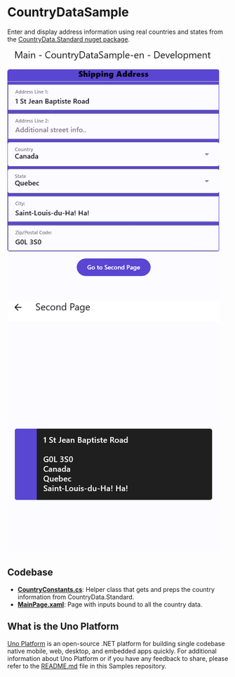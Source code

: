 # CountryDataSample

Enter and display address information using real countries and states from the [CountryData.Standard nuget package](https://www.nuget.org/packages/CountryData.Standard).

![CountryDataSample Image](doc/assets/countryDataSampleInputs.png)
![CountryDataSample Image](doc/assets/countryDataSampleCard.png)

## Codebase

* [**CountryConstants.cs**](src/CountryDataSample/Business/CountryConstants.cs): Helper class that gets and preps the country information from CountryData.Standard.
* [**MainPage.xaml**](src/CountryDataSample/Presentation/MainPage.xaml): Page with inputs bound to all the country data.

## What is the Uno Platform

[Uno Platform](https://platform.uno) is an open-source .NET platform for building single codebase native mobile, web, desktop, and embedded apps quickly.
For additional information about Uno Platform or if you have any feedback to share, please refer to the [README.md](../../README.md) file in this Samples repository.
